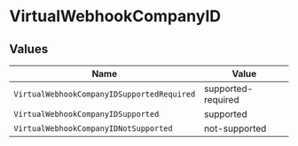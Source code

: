 # VirtualWebhookCompanyID


## Values

| Name                                       | Value                                      |
| ------------------------------------------ | ------------------------------------------ |
| `VirtualWebhookCompanyIDSupportedRequired` | supported-required                         |
| `VirtualWebhookCompanyIDSupported`         | supported                                  |
| `VirtualWebhookCompanyIDNotSupported`      | not-supported                              |